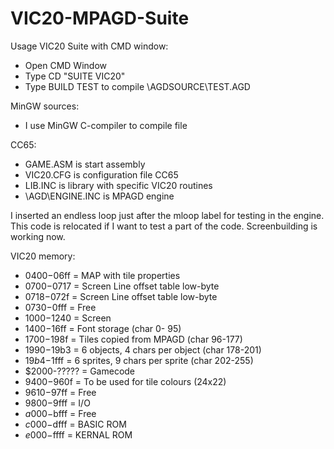 # VIC20-MPAGD-Suite

Usage VIC20 Suite with CMD window:
- Open CMD Window
- Type CD "SUITE VIC20"
- Type BUILD TEST to compile \AGDSOURCE\TEST.AGD


MinGW sources:
- I use MinGW C-compiler to compile file


CC65:
- GAME.ASM is start assembly
- VIC20.CFG is configuration file CC65
- LIB.INC is library with specific VIC20 routines
- \AGD\ENGINE.INC is MPAGD engine

I inserted an endless loop just after the mloop label for testing in the engine.
This code is relocated if I want to test a part of the code.
Screenbuilding is working now.


VIC20 memory:
- $0400-$06ff   = MAP with tile properties
- $0700-$0717   = Screen Line offset table low-byte
- $0718-$072f   = Screen Line offset table low-byte
- $0730-$0fff   = Free
- $1000-$1240   = Screen
- $1400-$16ff   = Font storage                  (char   0- 95)
- $1700-$198f   = Tiles copied from MPAGD       (char  96-177)
- $1990-$19b3   = 6 objects, 4 chars per object (char 178-201)
- $19b4-$1fff   = 6 sprites, 9 chars per sprite (char 202-255)
- $2000-?????   = Gamecode
- $9400-$960f   = To be used for tile colours (24x22)
- $9610-$97ff   = Free
- $9800-$9fff   = I/O
- $a000-$bfff   = Free
- $c000-$dfff   = BASIC ROM
- $e000-$ffff   = KERNAL ROM
